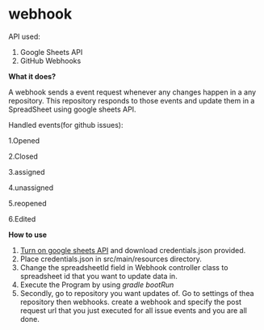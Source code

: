 # webhook

API used:
1. Google Sheets API
2. GitHub Webhooks

**What it does?**

 A webhook sends a event request whenever any changes happen in a any repository. This repository responds to those events and update them in a SpreadSheet using google sheets API.
  
  Handled events(for github issues):
  
  1.Opened
  
  2.Closed 
  
  3.assigned 
  
  4.unassigned
  
  5.reopened 
  
  6.Edited
  
  
  **How to use**
  
 1. [Turn on google sheets API](https://developers.google.com/sheets/api/quickstart/java) and download credentials.json provided.
 2. Place credentials.json in src/main/resources directory.
 3. Change the spreadsheetId field in Webhook controller class to spreadsheet id that you want to update data in.
 4. Execute the Program by using *gradle bootRun*
 5. Secondly, go to repository you want updates of. Go to settings of thea repository then webhooks. create a webhook and specify the       post request url that you just executed for all issue events and you are all done.
 
 
 
  
  
